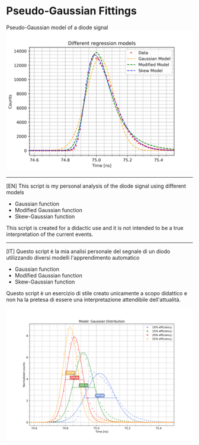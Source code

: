 # Pseudo-Gaussian Fittings
Pseudo-Gaussian model of a diode signal
![Pseudo-Gaussian](signalFit_simp.png)

---------------------------------------------------
[EN] This script is my personal analysis of the diode signal using different
models
- Gaussian function
- Modified Gaussian function
- Skew-Gaussian function

This script is created for a didactic use and it is not intended to be a
true interpretation of the current events.

---------------------------------------------------
[IT] Questo script è la mia analisi personale del segnale di un diodo utilizzando
diversi modelli
l'apprendimento automatico
- Gaussian function
- Modified Gaussian function
- Skew-Gaussian function

Questo script è un esercizio di stile creato unicamente a
scopo didattico e non ha la pretesa di essere una interpretazione
attendibile dell'attualità.

![Pseudo-Gaussian](FWHMNormalDistribution.png)
